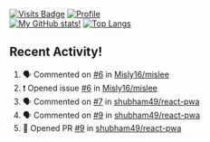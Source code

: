 [![Visits Badge](https://badges.pufler.dev/visits/misly16/misly16)](https://badges.pufler.dev)
[![Profile](https://raw.githubusercontent.com/Misly16/Misly16/master/index.png)](https://github.com/misly16)
<br>
[![My GitHub stats!](https://github-readme-stats.vercel.app/api?username=misly16&show_icons=true&theme=dracula)](https://github.com/misly16)
[![Top Langs](https://github-readme-stats.vercel.app/api/top-langs/?username=misly16&theme=dracula&layout=compact)](https://github.com/misly16)
<br>


## Recent Activity!
<!--START_SECTION:activity-->
1. 🗣 Commented on [#6](https://github.com/Misly16/mislee/issues/6) in [Misly16/mislee](https://github.com/Misly16/mislee)
2. ❗️ Opened issue [#6](https://github.com/Misly16/mislee/issues/6) in [Misly16/mislee](https://github.com/Misly16/mislee)
3. 🗣 Commented on [#7](https://github.com/shubham49/react-pwa/issues/7) in [shubham49/react-pwa](https://github.com/shubham49/react-pwa)
4. 🗣 Commented on [#9](https://github.com/shubham49/react-pwa/issues/9) in [shubham49/react-pwa](https://github.com/shubham49/react-pwa)
5. 💪 Opened PR [#9](https://github.com/shubham49/react-pwa/pull/9) in [shubham49/react-pwa](https://github.com/shubham49/react-pwa)
<!--END_SECTION:activity-->


